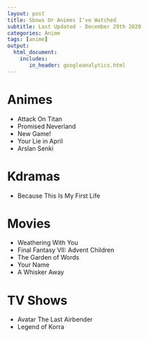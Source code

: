```yaml
---
layout: post
title: Sbows Or Animes I've Watched
subtitle: Last Updated - December 29th 2020  
categories: Anime 
tags: [anime]
output: 
  html_document:
    includes:
       in_header: googleanalytics.html 
---
```

# Animes
* Attack On Titan
* Promised Neverland
* New Game! 
* Your Lie in April
* Arslan Senki 

# Kdramas
* Because This Is My First Life 

# Movies 
* Weathering With You
* Final Fantasy VII: Advent Children
* The Garden of Words 
* Your Name
* A Whisker Away

# TV Shows
* Avatar The Last Airbender
* Legend of Korra
